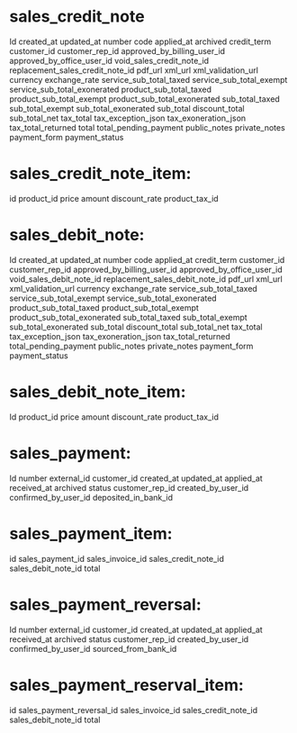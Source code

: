 # sales_credit_note

Id
created_at
updated_at
number
code
applied_at
archived
credit_term
customer_id
customer_rep_id
approved_by_billing_user_id
approved_by_office_user_id
void_sales_credit_note_id
replacement_sales_credit_note_id
pdf_url
xml_url
xml_validation_url
currency
exchange_rate
service_sub_total_taxed
service_sub_total_exempt
service_sub_total_exonerated
product_sub_total_taxed
product_sub_total_exempt
product_sub_total_exonerated
sub_total_taxed
sub_total_exempt
sub_total_exonerated
sub_total
discount_total
sub_total_net
tax_total
tax_exception_json
tax_exoneration_json
tax_total_returned
total
total_pending_payment
public_notes
private_notes
payment_form
payment_status

# sales_credit_note_item:

id
product_id
price
amount
discount_rate
product_tax_id

# sales_debit_note:

Id
created_at
updated_at
number
code
applied_at
credit_term
customer_id
customer_rep_id
approved_by_billing_user_id
approved_by_office_user_id
void_sales_debit_note_id
replacement_sales_debit_note_id
pdf_url
xml_url
xml_validation_url
currency
exchange_rate
service_sub_total_taxed
service_sub_total_exempt
service_sub_total_exonerated
product_sub_total_taxed
product_sub_total_exempt
product_sub_total_exonerated
sub_total_taxed
sub_total_exempt
sub_total_exonerated
sub_total
discount_total
sub_total_net
tax_total
tax_exception_json
tax_exoneration_json
tax_total_returned  
total_pending_payment
public_notes
private_notes
payment_form
payment_status

# sales_debit_note_item:

Id
product_id
price
amount
discount_rate
product_tax_id

# sales_payment:

Id
number
external_id
customer_id
created_at
updated_at
applied_at
received_at
archived
status
customer_rep_id
created_by_user_id
confirmed_by_user_id
deposited_in_bank_id

# sales_payment_item:

id
sales_payment_id
sales_invoice_id
sales_credit_note_id
sales_debit_note_id
total

# sales_payment_reversal:

Id
number
external_id
customer_id
created_at
updated_at
applied_at
received_at
archived
status
customer_rep_id
created_by_user_id
confirmed_by_user_id
sourced_from_bank_id

# sales_payment_reserval_item:

id
sales_payment_reversal_id
sales_invoice_id
sales_credit_note_id
sales_debit_note_id
total
